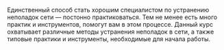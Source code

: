 Единственный способ стать хорошим специалистом по устранению неполадок сети — постонно практиковаться. Тем не менее есть много практик и инструментов, помогут вам в этом процессе. Данный курс охватывает различные методы устранения неполадок в сети, а также типовые практики и инструменты, необходимые для начала работы.